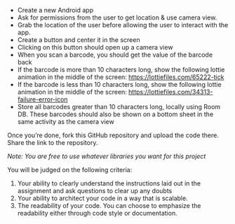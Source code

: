 

* Create a new Android app
* Ask for permissions from the user to get location & use camera view.
* Grab the location of the user before allowing the user to interact with the app.
* Create a button and center it in the screen
* Clicking on this button should open up a camera view
* When you scan a barcode, you should get the value of the barcode back
* If the barcode is more than 10 characters long, show the following lottie animation in the middle of the screen: https://lottiefiles.com/65222-tick
* If the barcode is less than 10 characters long, show the following lottie animation in the middle of the screen: https://lottiefiles.com/34313-failure-error-icon
* Store all barcodes greater than 10 characters long, locally using Room DB. These barcodes should also be shown on a bottom sheet in the same activity as the camera view

Once you’re done, fork this GitHub repository and upload the code there. Share the link to the repository.

_Note: You are free to use whatever libraries you want for this project_

You will be judged on the following criteria:

1. Your ability to clearly understand the instructions laid out in the assignment and ask questions to clear up any doubts
2. Your ability to architect your code in a way that is scalable.
3. The readability of your code. You can choose to emphasize the readability either through code style or documentation.
